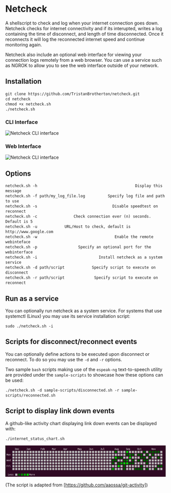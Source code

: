 # Netcheck
A shellscript to check and log when your internet connection goes down. Netcheck checks for internet connectivity
and if its interupted, writes a log containing the time of disconnect, and length of time disconnected.
Once it reconnects it will log the reconnected internet speed and continue monitoring again.

Netcheck also include an optional web interface for viewing your connection logs remotely from a web browser.
You can use a service such as NGROK to allow you to see the web interface outside of your network.

## Installation

    git clone https://github.com/TristanBrotherton/netcheck.git
    cd netcheck
    chmod +x netcheck.sh
    ./netcheck.sh
    
### CLI Interface
![Netcheck CLI interface](netcheck.png)

### Web Interface
![Netcheck CLI interface](netcheck_remote.png)

## Options
    netcheck.sh -h                                           Display this message
    netcheck.sh -f path/my_log_file.log          Specify log file and path to use
    netcheck.sh -s                                 Disable speedtest on reconnect
    netcheck.sh -c                Check connection ever (n) seconds. Default is 5
    netcheck.sh -u            URL/Host to check, default is http://www.google.com
    netcheck.sh -w                                  Enable the remote webinteface
    netcheck.sh -p                  Specify an optional port for the webinterface
    netcheck.sh -i                           Install netcheck as a system service
    netcheck.sh -d path/script            Specify script to execute on disconnect
    netcheck.sh -r path/script             Specify script to execute on reconnect

## Run as a service
You can optionally run netcheck as a system service. For systems that use 
systemctl (Linux) you may use its service installation script:

    sudo ./netcheck.sh -i

## Scripts for disconnect/reconnect events
You can optionally define actions to be executed upon disconnect or reconnect.
To do so you may use the `-d` and `-r` options. 

Two sample `bash` scripts making use of the `espeak-ng` text-to-speech utility are provided
under the `sample-scripts` to showcase how these options can be used:

    ./netcheck.sh -d sample-scripts/disconnected.sh -r sample-scripts/reconnected.sh

## Script to display link down events
A github-like activity chart displaying link down events can be displayed with:

    ./internet_status_chart.sh

![Link down events graph](linkdown_graph.png)

(The script is adapted from [https://github.com/aaossa/git-activity])
